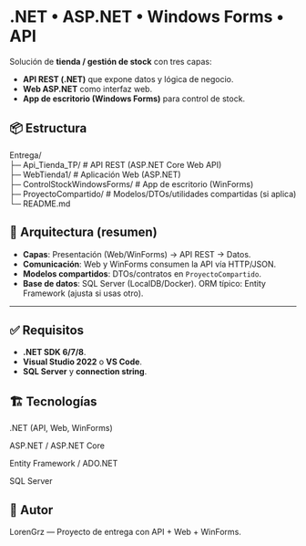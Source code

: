 # .NET • ASP.NET • Windows Forms • API

Solución de **tienda / gestión de stock** con tres capas:
- **API REST (.NET)** que expone datos y lógica de negocio.
- **Web ASP.NET** como interfaz web.
- **App de escritorio (Windows Forms)** para control de stock.

## 📦 Estructura
Entrega/<br>
├─ Api_Tienda_TP/ # API REST (ASP.NET Core Web API)<br>
├─ WebTienda1/ # Aplicación Web (ASP.NET)<br>
├─ ControlStockWindowsForms/ # App de escritorio (WinForms)<br>
├─ ProyectoCompartido/ # Modelos/DTOs/utilidades compartidas (si aplica)<br>
└─ README.md
## 🧠 Arquitectura (resumen)

- **Capas**: Presentación (Web/WinForms) → API REST → Datos.
- **Comunicación**: Web y WinForms consumen la API vía HTTP/JSON.
- **Modelos compartidos**: DTOs/contratos en `ProyectoCompartido`.
- **Base de datos**: SQL Server (LocalDB/Docker). ORM típico: Entity Framework (ajusta si usas otro).

---

## ✅ Requisitos

- **.NET SDK 6/7/8**.
- **Visual Studio 2022** o **VS Code**.
- **SQL Server** y **connection string**.

## 🏗️ Tecnologías

.NET (API, Web, WinForms)

ASP.NET / ASP.NET Core

Entity Framework / ADO.NET

SQL Server

## 👤 Autor

LorenGrz — Proyecto de entrega con API + Web + WinForms.
